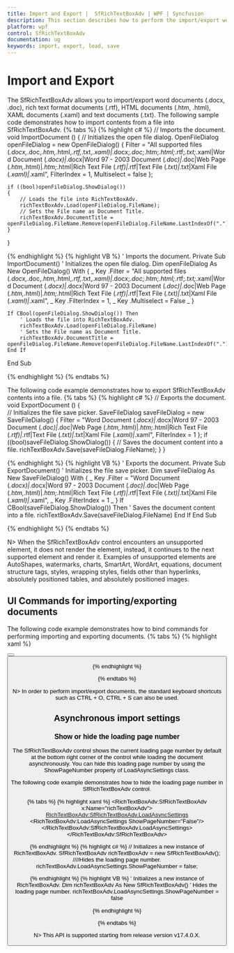 ```yaml
---
title: Import and Export |  SfRichTextBoxAdv | WPF | Syncfusion
description: This section describes how to perform the import/export word, rich text format, HTML, XAML and text documents in WPF SfRichTextBoxAdv Control.
platform: wpf
control: SfRichTextBoxAdv
documentation: ug
keywords: import, export, load, save
---
```

# Import and Export

The SfRichTextBoxAdv allows you to import/export word documents (.docx, .doc), rich text format documents (.rtf), HTML documents (.htm, .html), XAML documents (.xaml) and text documents (.txt).
The following sample code demonstrates how to import contents from a file into SfRichTextBoxAdv.
{% tabs %}
{% highlight c# %}
// Imports the document.
void ImportDocument ()
{
    // Initializes the open file dialog.
    OpenFileDialog openFileDialog = new OpenFileDialog()
    {
        Filter = "All supported files (*.docx,*.doc,*.htm,*.html,*.rtf,*.txt,*.xaml)|*.docx;*.doc;*.htm;*.html;*.rtf;*.txt;*.xaml|Word Document (*.docx)|*.docx|Word 97 - 2003 Document (*.doc)|*.doc|Web Page (*.htm,*.html)|*.htm;*.html|Rich Text File (*.rtf)|*.rtf|Text File (*.txt)|*.txt|Xaml File (*.xaml)|*.xaml",
        FilterIndex = 1,
        Multiselect = false
    };

    if ((bool)openFileDialog.ShowDialog())
    {
        // Loads the file into RichTextBoxAdv.
        richTextBoxAdv.Load(openFileDialog.FileName);
        // Sets the File name as Document Title.
        richTextBoxAdv.DocumentTitle = openFileDialog.FileName.Remove(openFileDialog.FileName.LastIndexOf("."));
    }
}



{% endhighlight %}
{% highlight VB %}
' Imports the document.
Private Sub ImportDocument()
	' Initializes the open file dialog.
	Dim openFileDialog As New OpenFileDialog() With { _
		Key .Filter = "All supported files (*.docx,*.doc,*.htm,*.html,*.rtf,*.txt,*.xaml)|*.docx;*.doc;*.htm;*.html;*.rtf;*.txt;*.xaml|Word Document (*.docx)|*.docx|Word 97 - 2003 Document (*.doc)|*.doc|Web Page (*.htm,*.html)|*.htm;*.html|Rich Text File (*.rtf)|*.rtf|Text File (*.txt)|*.txt|Xaml File (*.xaml)|*.xaml", _
		Key .FilterIndex = 1, _
		Key .Multiselect = False _
	}

	If CBool(openFileDialog.ShowDialog()) Then
		' Loads the file into RichTextBoxAdv.
		richTextBoxAdv.Load(openFileDialog.FileName)
		' Sets the File name as Document Title.
		richTextBoxAdv.DocumentTitle = openFileDialog.FileName.Remove(openFileDialog.FileName.LastIndexOf("."))
	End If
End Sub


{% endhighlight %}
{% endtabs %}

The following code example demonstrates how to export SfRichTextBoxAdv contents into a file.
{% tabs %}
{% highlight c# %}
// Exports the document.
void ExportDocument ()
{    
    // Initializes the file save picker.
    SaveFileDialog saveFileDialog = new SaveFileDialog()
    {
        Filter = "Word Document (*.docx)|*.docx|Word 97 - 2003 Document (*.doc)|*.doc|Web Page (*.htm,*.html)|*.htm;*.html|Rich Text File (*.rtf)|*.rtf|Text File (*.txt)|*.txt|Xaml File (*.xaml)|*.xaml",
        FilterIndex = 1
    };
    if ((bool)saveFileDialog.ShowDialog())
    {
        // Saves the document content into a file.
        richTextBoxAdv.Save(saveFileDialog.FileName);
    }
}



{% endhighlight %}
{% highlight VB %}
' Exports the document.
Private Sub ExportDocument()
	' Initializes the file save picker.
	Dim saveFileDialog As New SaveFileDialog() With { _
		Key .Filter = "Word Document (*.docx)|*.docx|Word 97 - 2003 Document (*.doc)|*.doc|Web Page (*.htm,*.html)|*.htm;*.html|Rich Text File (*.rtf)|*.rtf|Text File (*.txt)|*.txt|Xaml File (*.xaml)|*.xaml", _
		Key .FilterIndex = 1 _
	}
	If CBool(saveFileDialog.ShowDialog()) Then
		' Saves the document content into a file.
		richTextBoxAdv.Save(saveFileDialog.FileName)
	End If
End Sub


{% endhighlight %}
{% endtabs %}

N> When the SfRichTextBoxAdv control encounters an unsupported element, it does not render the element, instead, it continues to the next supported element and render it. Examples of unsupported elements are AutoShapes, watermarks, charts, SmartArt, WordArt, equations, document structure tags, styles, wrapping styles, fields other than hyperlinks, absolutely positioned tables, and absolutely positioned images.

## UI Commands for importing/exporting documents

The following code example demonstrates how to bind commands for performing importing and exporting documents.
{% tabs %}
{% highlight xaml %}
<!-- Binds button to the OpenDocumentCommand -->
<Button Content="Open" Command="RichTextBoxAdv:SfRichTextBoxAdv.OpenDocumentCommand" CommandTarget="{Binding ElementName=richTextBoxAdv}" />
<!-- Binds button to the SaveDocumentCommand -->
<Button Content="Save" Command="RichTextBoxAdv:SfRichTextBoxAdv.SaveDocumentCommand" CommandTarget="{Binding ElementName=richTextBoxAdv}" />


{% endhighlight %}

{% endtabs %}

N> In order to perform import/export documents, the standard keyboard shortcuts such as CTRL + O, CTRL + S can also be used.

## Asynchronous import settings

### Show or hide the loading page number

The SfRichTextBoxAdv control shows the current loading page number by default at the bottom right corner of the control while loading the document asynchronously. You can hide this loading page number by using the ShowPageNumber property of LoadAsyncSettings class.

The following code example demonstrates how to hide the loading page number in SfRichTextBoxAdv control.

{% tabs %}
{% highlight xaml %}
<RichTextBoxAdv:SfRichTextBoxAdv x:Name="richTextBoxAdv">
       <RichTextBoxAdv:SfRichTextBoxAdv.LoadAsyncSettings>
           <RichTextBoxAdv:LoadAsyncSettings ShowPageNumber="False"/>
       </RichTextBoxAdv:SfRichTextBoxAdv.LoadAsyncSettings>
</RichTextBoxAdv:SfRichTextBoxAdv>


{% endhighlight %}
{% highlight c# %}
// Initializes a new instance of RichTextBoxAdv.
SfRichTextBoxAdv richTextBoxAdv = new SfRichTextBoxAdv();
////Hides the loading page number.
richTextBoxAdv.LoadAsyncSettings.ShowPageNumber = false;


{% endhighlight %}
{% highlight VB %}
' Initializes a new instance of RichTextBoxAdv.
Dim richTextBoxAdv As New SfRichTextBoxAdv()
' Hides the loading page number.
richTextBoxAdv.LoadAsyncSettings.ShowPageNumber = false


{% endhighlight %}

{% endtabs %}

N> This API is supported starting from release version v17.4.0.X.

